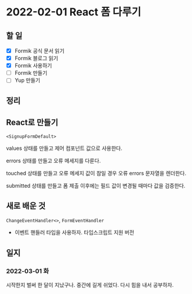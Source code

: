 # 2022-02-01 React 폼 다루기

## 할 일

- [x] Formik 공식 문서 읽기
- [x] Formik 블로그 읽기
- [x] Formik 사용하기
- [ ] Formik 만들기
- [ ] Yup 만들기

## 정리

## React로 만들기

`<SignupFormDefault>`

values 상태를 만들고 제어 컴포넌트 값으로 사용한다.

errors 상태를 만들고 오류 메세지를 다룬다.

touched 상태를 만들고 오류 메세지 값이 참일 경우 오류 errors 문자열을 렌더한다.

submitted 상태를 만들고 폼 제출 이후에는 필드 값이 변경될 때마다 값을 검증한다.

## 새로 배운 것

`ChangeEventHandler<>`, `FormEventHandler`

- 이벤트 핸들러 타입을 사용하자. 타입스크립트 지원 버전

## 일지

### 2022-03-01 화

시작한지 벌써 한 달이 지났구나. 중간에 길게 쉬었다. 다시 힘을 내서 공부하자.
